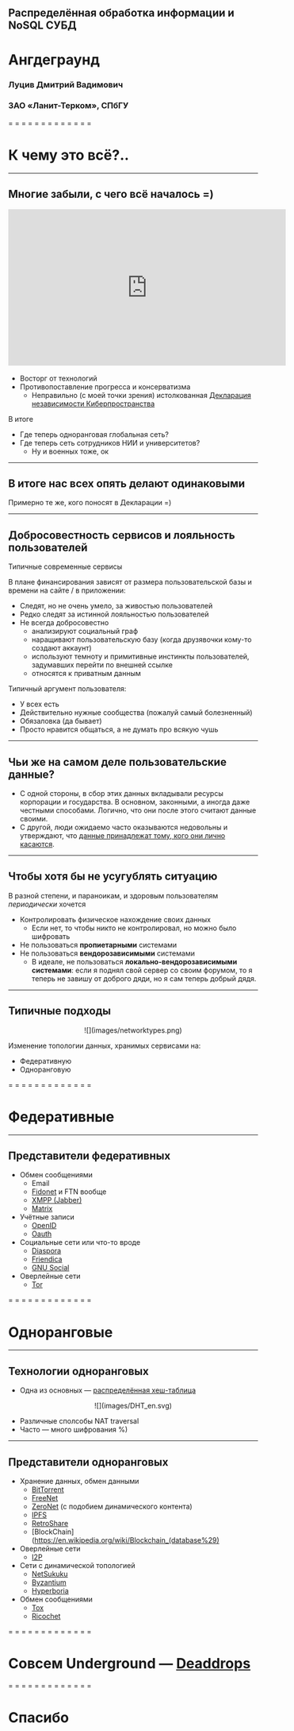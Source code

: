 ## Распределённая обработка информации и NoSQL СУБД

# Ангдеграунд

### Луцив Дмитрий Вадимович
### ЗАО «Ланит-Терком», СПбГУ

= = = = = = = = = = = = =

# К чему это всё?.. <!--.element: style="color: white;" -->

<!--.slide: data-background="images/int_catacombs_living.jpg" -->

- - - - - - - - - - - - -
## Многие забыли, с чего всё началось =)

<p style="text-align:center;">
<iframe width="560" height="315" src="https://www.youtube.com/embed/kV7ou6pl5wU" frameborder="0" allowfullscreen=""></iframe>
</p>

* Восторг от технологий
* Противопоставление прогресса и консерватизма
    * Неправильно (с моей точки зрения) истолкованная [Декларация независимости Киберпространства](https://www.eff.org/cyberspace-independence)

В итоге

* Где теперь одноранговая глобальная сеть?
* Где теперь сеть сотрудников НИИ и университетов?
    * Ну и военных тоже, ок

- - - - - - - - - - - - -
## В итоге нас всех опять делают одинаковыми

<!--.slide: data-background="images/epilogue_ussr_212.jpg" --> <!-- Убрал data-state="dimbg", отредактировал изображение -->

Примерно те же, кого поносят в Декларации =)<!--.element: style="text-align:center;" -->

- - - - - - - - - - - - -
## Добросовестность сервисов и лояльность пользователей

Типичные современные сервисы

В плане финансирования зависят от размера пользовательской базы и времени на сайте / в приложении:

* Следят, но не очень умело, за живостью пользователей
* Редко следят за истинной лояльностью пользователей
* Не всегда добросовестно
    * анализируют социальный граф
    * наращивают пользовательскую базу (когда друзявочки кому-то создают аккаунт)
    * используют темноту и примитивные инстинкты пользователей, задумавших перейти по внешней ссылке
    * относятся к приватным данным

Типичный аргумент пользователя:

* У всех есть
* Действительно нужные сообщества (пожалуй самый болезненный)
* Обязаловка (да бывает)
* Просто нравится общаться, а не думать про всякую чушь

- - - - - - - - - - - - -
## Чьи же на самом деле пользовательские данные?

* С одной стороны, в сбор этих данных вкладывали ресурсы корпорации и государства.
  В основном, законными, а иногда даже честными способами. Логично, что они после этого
  считают данные своими.
* С другой, люди ожидаемо часто оказываются недовольны и утверждают, что [данные принадлежат
  тому, кого они лично касаются](https://rublacklist.net/24094/).

- - - - - - - - - - - - -
## Чтобы хотя бы не усугублять ситуацию

В разной степени, и параноикам, и здоровым пользователям *периодически* хочется

* Контролировать физическое нахождение своих данных
    * Если нет, то чтобы никто не контролировал, но можно было шифровать
* Не пользоваться **пропиетарными** системами
* Не пользоваться **вендорозависимыми** системами
    * В идеале, не пользоваться **локально-вендорозависимыми системами**:
      если я поднял свой сервер со своим форумом, то я теперь не завишу от доброго дяди,
      но я сам теперь добрый дядя.

- - - - - - - - - - - - -
## Типичные подходы

<p style="text-align:center">![](images/networktypes.png)<!-- .element: style="height:800px;" --></p>

Изменение топологии данных, хранимых сервисами на:

* Федеративную
* Одноранговую

= = = = = = = = = = = = =
# Федеративные <!-- .element: style="color: black;" -->

<!-- .slide: data-background="images/decentralized.png" -->

- - - - - - - - - - - - -
## Представители федеративных

* Обмен сообщениями
    * Email
    * [Fidonet](https://www.fidonet.org/) и FTN вообще
    * [XMPP (Jabber)](http://xmpp.org/) <!-- .element: style="color: blue;" -->
    * [Matrix](http://matrix.org/) <!-- .element: style="color: blue;" -->
* Учётные записи
    * [OpenID](http://openid.net/) <!-- .element: style="color: blue;" -->
    * [Oauth](https://oauth.net/)
* Социальные сети или что-то вроде
    * [Diaspora](https://diasporafoundation.org/) <!-- .element: style="color: red;" -->
    * [Friendica](http://friendica.com/) <!-- .element: style="color: red;" -->
    * [GNU Social](https://gnu.io/social/) <!-- .element: style="color: red;" -->
* Оверлейные сети
    * [Tor](https://www.torproject.org/) <!-- .element: style="color: red;" -->

= = = = = = = = = = = = =
# Одноранговые <!-- .element: style="color: black;" -->

<!-- .slide: data-background="images/p2p.jpg" -->

- - - - - - - - - - - - -
## Технологии одноранговых

* Одна из основных — [распределённая хеш-таблица](https://en.wikipedia.org/wiki/Distributed_hash_table)

<p style="text-align:center">![](images/DHT_en.svg)<!-- .element: style="height:500px;" --></p>

* Различные сполсобы NAT traversal
* Часто — много шифрования %)

- - - - - - - - - - - - -
## Представители одноранговых

* Хранение данных, обмен данными
    * [BitTorrent](https://en.wikipedia.org/wiki/BitTorrent)
    * [FreeNet](https://freenetproject.org/) <!-- .element: style="color: red;" -->
    * [ZeroNet](https://zeronet.io/) (с подобием динамического контента) <!-- .element: style="color: red;" -->
    * [IPFS](https://ipfs.io/)
    * [RetroShare](http://retroshare.net/index.html) <!-- .element: style="color: red;" -->
    * [BlockChain](https://en.wikipedia.org/wiki/Blockchain_(database%29) <!-- .element: style="color: blue;" -->
* Оверлейные сети
    * [I2P](https://geti2p.net/) <!-- .element: style="color: red;" -->
* Сети с динамической топологией
    * [NetSukuku](http://netsukuku.freaknet.org/) <!-- .element: style="color: red;" -->
    * [Byzantium](http://project-byzantium.org/) <!-- .element: style="color: red;" -->
    * [Hyperboria](https://hyperboria.net/) <!-- .element: style="color: blue;" -->
* Обмен сообщениями
    * [Tox](https://tox.chat/) <!-- .element: style="color: red;" -->
    * [Ricochet](https://ricochet.im/) <!-- .element: style="color: red;" -->

= = = = = = = = = = = = =
# Совсем Underground — <!-- .element: style="color: black;" --> [Deaddrops](https://deaddrops.com/) <!-- .element: style="color: black;" -->

<!-- .slide: data-background="images/deaddrops1-600x400.jpg" -->

= = = = = = = = = = = = =
# Спасибо<!--.element: style="color: white;" -->

<!--.slide: data-background="images/epilogue_us.jpg" -->
